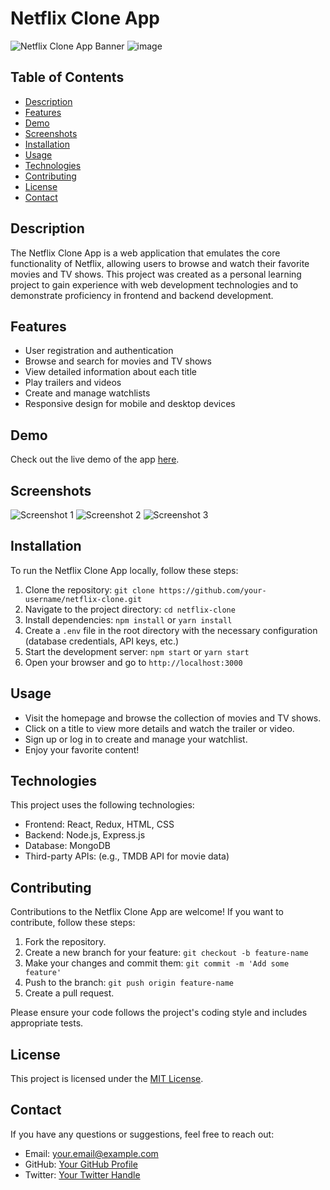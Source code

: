 # Netflix Clone App

![Netflix Clone App Banner](/path/to/banner/image.png)
![image](https://github.com/vidhihihihihi/netflix-clone/assets/92211866/bbcd20e9-b59e-4f75-b004-38639e67be1c)

## Table of Contents

- [Description](#description)
- [Features](#features)
- [Demo](#demo)
- [Screenshots](#screenshots)
- [Installation](#installation)
- [Usage](#usage)
- [Technologies](#technologies)
- [Contributing](#contributing)
- [License](#license)
- [Contact](#contact)

## Description

The Netflix Clone App is a web application that emulates the core functionality of Netflix, allowing users to browse and watch their favorite movies and TV shows. This project was created as a personal learning project to gain experience with web development technologies and to demonstrate proficiency in frontend and backend development.

## Features

- User registration and authentication
- Browse and search for movies and TV shows
- View detailed information about each title
- Play trailers and videos
- Create and manage watchlists
- Responsive design for mobile and desktop devices

## Demo

Check out the live demo of the app [here](https://netflix-clone-92425.web.app).

## Screenshots

![Screenshot 1](/path/to/screenshot1.png)
![Screenshot 2](/path/to/screenshot2.png)
![Screenshot 3](/path/to/screenshot3.png)

## Installation

To run the Netflix Clone App locally, follow these steps:

1. Clone the repository: `git clone https://github.com/your-username/netflix-clone.git`
2. Navigate to the project directory: `cd netflix-clone`
3. Install dependencies: `npm install` or `yarn install`
4. Create a `.env` file in the root directory with the necessary configuration (database credentials, API keys, etc.)
5. Start the development server: `npm start` or `yarn start`
6. Open your browser and go to `http://localhost:3000`

## Usage

- Visit the homepage and browse the collection of movies and TV shows.
- Click on a title to view more details and watch the trailer or video.
- Sign up or log in to create and manage your watchlist.
- Enjoy your favorite content!

## Technologies

This project uses the following technologies:

- Frontend: React, Redux, HTML, CSS
- Backend: Node.js, Express.js
- Database: MongoDB
- Third-party APIs: (e.g., TMDB API for movie data)

## Contributing

Contributions to the Netflix Clone App are welcome! If you want to contribute, follow these steps:

1. Fork the repository.
2. Create a new branch for your feature: `git checkout -b feature-name`
3. Make your changes and commit them: `git commit -m 'Add some feature'`
4. Push to the branch: `git push origin feature-name`
5. Create a pull request.

Please ensure your code follows the project's coding style and includes appropriate tests.

## License

This project is licensed under the [MIT License](LICENSE).

## Contact

If you have any questions or suggestions, feel free to reach out:

- Email: your.email@example.com
- GitHub: [Your GitHub Profile](https://github.com/your-username)
- Twitter: [Your Twitter Handle](https://twitter.com/your-twitter-handle)
